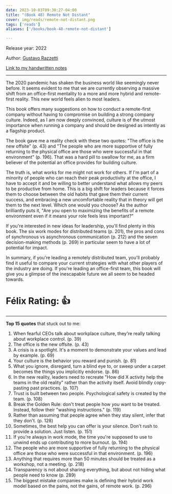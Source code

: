 ```yaml
---
date: 2023-10-03T09:30:27-04:00
title: "(Book 48) Remote Not Distant"
cover: img/reads/remote-not-distant.png
tags: ['reads']
aliases: ['/books/book-48-remote-not-distant']

---
```


Release year: 2022

Author: [Gustavo Razzetti](https://www.linkedin.com/in/gustavorazzetti/)

[Link to my handwritten notes](https://drive.google.com/file/d/1_35yZvC7uOMaIEyWfwWjmiq2G6emqop5/view?usp=drive_link)

---

The 2020 pandemic has shaken the business world like seemingly never before. It seems evident to me that we are currently observing a massive shift from an office-first mentality to a more and more hybrid and remote-first reality. This new world feels alien to most leaders.

This book offers many suggestions on how to conduct a remote-first company without having to compromise on building a strong company culture. Indeed, as I am now deeply convinced, culture is of the utmost importance when running a company and should be designed as intently as a flagship product.

The book gave me a reality check with these two quotes: "The office is the new offsite" (p. 43) and "The people who are more supportive of fully returning to the physical office are those who were successful in that environment" (p. 196). That was a hard pill to swallow for me, as a firm believer of the potential an office provides for building culture.

The truth is, what works for me might not work for others. If I'm part of a minority of people who can reach their peak productivity at the office, I have to accept it and be willing to better understand what allows my peers to be productive from home. This is a big shift for leaders because it forces them to choose between the old habits that gave them their current success, and embracing a new uncomfortable reality that in theory will get them to the next level. Which one would you choose? As the author brilliantly puts it, "Are you open to maximizing the benefits of a remote environment even if it means your role feels less important?"

If you're interested in new ideas for leadership, you'll find plenty in this book. The six work modes for distributed teams (p. 201), the pros and cons of synchronous vs asynchronous communication (p. 212) and the seven decision-making methods (p. 269) in particular seem to have a lot of potential for impact.

In summary, if you're leading a remotely distributed team, you'll probably find it useful to compare your current strategies with what other players of the industry are doing. If you're leading an office-first team, this book will give you a glimpse of the inescapable future we all seem to be headed towards.

# Félix Rating: 👍

---

**Top 15 quotes** that stuck out to me:

1. When fearful CEOs talk about workplace culture, they're really
   talking about workplace control. (p. 39)
2. The office is the new offsite. (p. 43)
3. A crisis is a spotlight. It's a moment to demonstrate your values and
   lead by example. (p. 69)
4. Your culture is the behavior you reward and punish. (p. 81)
5. What you ignore, disregard, turn a blind eye to, or sweep under a
   carpet becomes the things you implicitly endorse. (p. 86)
6. In the new reality, leaders need to recreate "How did X activity help the teams in the
   old reality" rather than the activity itself. Avoid blindly
   copy-pasting past practices. (p. 107)
7. Trust is built between two people. Psychological safety is created by
   the team. (p. 108)
8. Break the Golden Rule: don't treat people how *you* want to be
   treated. Instead, follow their "washing instructions." (p. 119)
9. Rather than assuming that people agree when they stay silent, infer
    that they don't. (p. 128)
10. Sometimes, the best help you can offer is your silence. Don't rush
    to provide a solution. Just listen. (p. 151)
11. If you're always in work mode, the time you're supposed to use to unwind ends up contributing to more burnout. (p. 194)
12. The people who are more supportive of fully returning to the
    physical office are those who were successful in that environment.
    (p. 196)
13. Anything that requires more than 50 minutes should be treated as a
workshop, not a meeting. (p. 218)
14. Transparency is not about sharing everything, but about not hiding
what people need to know (p. 289)
15. The biggest mistake companies make is defining their hybrid work
model based on the pains, not the gains, of remote work. (p. 296)
